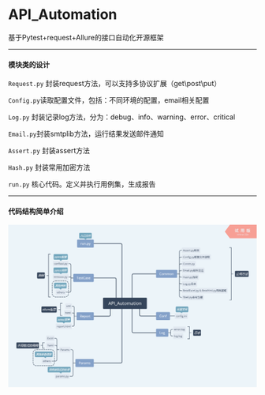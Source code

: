 # API_Automation
基于Pytest+request+Allure的接口自动化开源框架

----
#### 模块类的设计
`Request.py` 封装request方法，可以支持多协议扩展（get\post\put）

`Config.py`读取配置文件，包括：不同环境的配置，email相关配置

`Log.py` 封装记录log方法，分为：debug、info、warning、error、critical

`Email.py`封装smtplib方法，运行结果发送邮件通知

`Assert.py` 封装assert方法

`Hash.py` 封装常用加密方法

`run.py` 核心代码。定义并执行用例集，生成报告

---
#### 代码结构简单介绍
![image](API_Automation.png)
